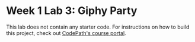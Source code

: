 # Week 1 Lab 3: Giphy Party

This lab does not contain any starter code. For instructions on how to build this project, check out [CodePath's course portal](https://courses.codepath.org/courses/summer_internship_for_tech_excellence/unit/3#!lab). 
